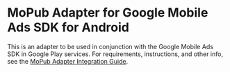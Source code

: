 # MoPub Adapter for Google Mobile Ads SDK for Android

This is an adapter to be used in conjunction with the Google Mobile Ads SDK in
Google Play services. For requirements, instructions, and other info, see the
[MoPub Adapter Integration Guide](https://developers.google.com/admob/android/mediation/mopub).
